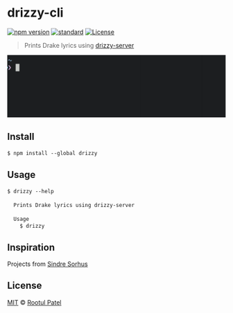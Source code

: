 # drizzy-cli

[![npm version](https://badge.fury.io/js/drizzy.svg)](https://badge.fury.io/js/drizzy)
[![standard](https://img.shields.io/badge/code_style-standard-brightgreen.svg)](https://standardjs.com)
[![License](https://img.shields.io/:license-mit-blue.svg)](https://rootulp.mit-license.org)

> Prints Drake lyrics using [drizzy-server](https://github.com/rootulp/drizzy-server)

![Screenshot](screenshot.gif)

## Install

```
$ npm install --global drizzy
```

## Usage

```
$ drizzy --help

  Prints Drake lyrics using drizzy-server

  Usage
    $ drizzy
```

## Inspiration

Projects from [Sindre Sorhus](https://sindresorhus.com)

## License

[MIT](https://rootulp.mit-license.org/) © [Rootul Patel](https://rootulp.com)
